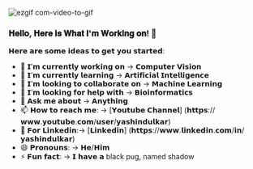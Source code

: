 ![ezgif com-video-to-gif](https://user-images.githubusercontent.com/46602456/88866965-c9d6a180-d229-11ea-94a5-ef2db7fde41a.gif)

### 𝐇𝐞𝐥𝐥𝐨, 𝐇𝐞𝐫𝐞 𝐢𝐬 𝐖𝐡𝐚𝐭 𝐈'𝐦 𝐖𝐨𝐫𝐤𝐢𝐧𝐠 𝐨𝐧! 👋

𝗛𝗲𝗿𝗲 𝗮𝗿𝗲 𝘀𝗼𝗺𝗲 𝗶𝗱𝗲𝗮𝘀 𝘁𝗼 𝗴𝗲𝘁 𝘆𝗼𝘂 𝘀𝘁𝗮𝗿𝘁𝗲𝗱:

- 🔭 𝗜’𝗺 𝗰𝘂𝗿𝗿𝗲𝗻𝘁𝗹𝘆 𝘄𝗼𝗿𝗸𝗶𝗻𝗴 𝗼𝗻 -> 𝗖𝗼𝗺𝗽𝘂𝘁𝗲𝗿 𝗩𝗶𝘀𝗶𝗼𝗻
- 🌱 𝗜’𝗺 𝗰𝘂𝗿𝗿𝗲𝗻𝘁𝗹𝘆 𝗹𝗲𝗮𝗿𝗻𝗶𝗻𝗴 -> 𝗔𝗿𝘁𝗶𝗳𝗶𝗰𝗶𝗮𝗹 𝗜𝗻𝘁𝗲𝗹𝗹𝗶𝗴𝗲𝗻𝗰𝗲
- 👯 𝗜’𝗺 𝗹𝗼𝗼𝗸𝗶𝗻𝗴 𝘁𝗼 𝗰𝗼𝗹𝗹𝗮𝗯𝗼𝗿𝗮𝘁𝗲 𝗼𝗻 -> 𝗠𝗮𝗰𝗵𝗶𝗻𝗲 𝗟𝗲𝗮𝗿𝗻𝗶𝗻𝗴 
- 🤔 𝗜’𝗺 𝗹𝗼𝗼𝗸𝗶𝗻𝗴 𝗳𝗼𝗿 𝗵𝗲𝗹𝗽 𝘄𝗶𝘁𝗵 -> 𝗕𝗶𝗼𝗶𝗻𝗳𝗼𝗿𝗺𝗮𝘁𝗶𝗰𝘀
- 💬 𝗔𝘀𝗸 𝗺𝗲 𝗮𝗯𝗼𝘂𝘁 -> 𝗔𝗻𝘆𝘁𝗵𝗶𝗻𝗴
- 📫 𝗛𝗼𝘄 𝘁𝗼 𝗿𝗲𝗮𝗰𝗵 𝗺𝗲: -> [𝗬𝗼𝘂𝘁𝘂𝗯𝗲 𝗖𝗵𝗮𝗻𝗻𝗲𝗹] (𝗵𝘁𝘁𝗽𝘀://𝘄𝘄𝘄.𝘆𝗼𝘂𝘁𝘂𝗯𝗲.𝗰𝗼𝗺/𝘂𝘀𝗲𝗿/𝘆𝗮𝘀𝗵𝗶𝗻𝗱𝘂𝗹𝗸𝗮𝗿) 
- 📑 𝗙𝗼𝗿 𝗟𝗶𝗻𝗸𝗲𝗱𝗶𝗻:-> [𝗟𝗶𝗻𝗸𝗲𝗱𝗶𝗻]  (𝗵𝘁𝘁𝗽𝘀://𝘄𝘄𝘄.𝗹𝗶𝗻𝗸𝗲𝗱𝗶𝗻.𝗰𝗼𝗺/𝗶𝗻/𝘆𝗮𝘀𝗵𝗶𝗻𝗱𝘂𝗹𝗸𝗮𝗿)
- 😄 𝗣𝗿𝗼𝗻𝗼𝘂𝗻𝘀: -> 𝗛𝗲/𝗛𝗶𝗺
- ⚡ 𝗙𝘂𝗻 𝗳𝗮𝗰𝘁: -> 𝗜 𝗵𝗮𝘃𝗲 𝗮 black pug, named shadow 
